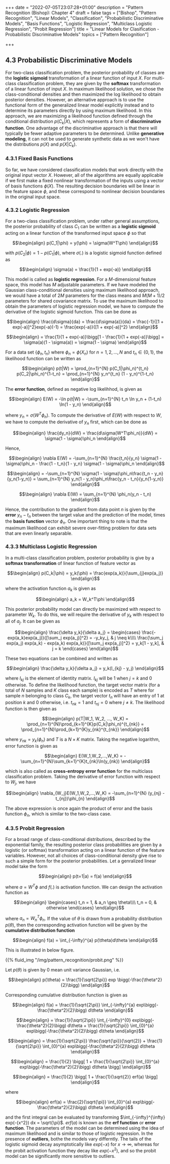 +++
date = "2022-07-05T23:07:28+01:00"
description = "Pattern Recognition (Bishop): Chapter 4"
draft = false
tags = ["Bishop", "Pattern Recognition", "Linear Models", "Classification", "Probabilistic Discriminative Models", "Basis Functions", "Logistic Regression", "Multiclass Logistic Regression", "Probit Regression"]
title = "Linear Models for Clasification - Probabilistic Discriminative Models"
topics = ["Pattern Recognition"]

+++

## 4.3 Probabilistic Discriminative Models

For two-class classification problem, the posterior probability of classes are the <b>logistic sigmoid</b> transformation of a linear function of input $X$. For multi-class classification problem, they are given by the <b>softmax</b> transformation of a linear function of input $X$. In maximum likelihood solution, we chose the class-conditional densities and then maximized the log likelihood to obtain posterior densities. However, an alternative approach is to use the functional form of the generalized linear model explicitly instead and to determine its parameters directly by using maximum
likelihood. In this approach, we are maximizing a likelihood function defined through the conditional distribution $p(C_k|X)$, which represents a form of <b>discriminative function</b>. One advantage of the discriminative approach is that there will typically be fewer adaptive parameters to be determined. Unlike <b>generative modeling</b>, it can not be used to generate synthetic data as we won't have the distributions $p(X)$ and $p(X|C_k)$. 

### 4.3.1 Fixed Basis Functions

So far, we have considered classification models that work directly with the original input vector $X$. However, all of the algorithms are equally applicable if we first make a fixed nonlinear transformation of the inputs using a vector of basis functions $\phi(X)$. The resulting decision boundaries will be linear in the feature space $\phi$, and these correspond to nonlinear decision boundaries in the original input space.

### 4.3.2 Logistic Regression

For a two-class classification problem, under rather general assumptions, the posterior probability of class $C_1$ can be written as a <b>logistic sigmoid</b> acting on a linear function of the transformed input space $\phi$ so that

$$\begin{align}
p(C_1|\phi) = y(\phi) = \sigma(W^T\phi)
\end{align}$$

with $p(C_2|\phi) = 1 - p(C_1|\phi)$, where $\sigma(.)$ is a logistic sigmoid function defined as

$$\begin{align}
\sigma(a) = \frac{1}{1 + exp(-a)}
\end{align}$$

This model is called as <b>logistic regression</b>. For a $M$-dimensional feature space, this model has $M$ adjustable parameters. If we have modeled the Gaussian class-conditional densities using maximum likelihood approach, we would have a total of $2M$ parameters for the class means and $M(M+1)/2$ parameters for shared covariance matrix. To use the maximum likelihood to obtain the parameters of logistic regression model, we have to compute the derivative of the logistic sigmoid function. This can be done as

$$\begin{align}
\frac{d\sigma}{da} = \frac{d\sigma(a)}{da} = \frac{-1}{[1 + exp(-a)]^2}exp(-a)(-1) = \frac{exp(-a)}{[1 + exp(-a)]^2} 
\end{align}$$

$$\begin{align}
= \frac{1}{1 + exp(-a)}\bigg[1 - \frac{1}{1 + exp(-a)}\bigg] = \sigma(a)(1 - \sigma(a)) = \sigma(1 - \sigma)
\end{align}$$

For a data set $\{\phi_n, t_n\}$ where $\phi_n = \phi(X_n)$ for $n=1,2,...,N$ and $t_n \in \{0,1\}$, the likelihood function can be written as

$$\begin{align}
p(t|W) = \prod_{n=1}^{N} p(C_1|\phi_n)^{t_n} p(C_2|\phi_n)^{1-t_n} = \prod_{n=1}^{N} y_n^{t_n} (1 - y_n)^{1-t_n}
\end{align}$$

The <b>error function</b>, defined as negative log likelihhod, is given as

$$\begin{align}
E(W) = -\ln p(t|W) = -\sum_{n=1}^{N} t_n \ln y_n + (1-t_n) \ln(1 - y_n)
\end{align}$$

where $y_n = \sigma(W^T\phi_n)$. To compute the derivative of $E(W)$ with respect to $W$, we have to compute the derivative of $y_n$ first, which can be done as

$$\begin{align}
\frac{dy_n}{dW} = \frac{d\sigma(W^T\phi_n)}{dW} = \sigma(1 - \sigma)\phi_n
\end{align}$$

Hence,

$$\begin{align}
\nabla E(W) = -\sum_{n=1}^{N} \frac{t_n}{y_n} \sigma(1 - \sigma)\phi_n - \frac{1 - t_n}{1 - y_n} \sigma(1 - \sigma)\phi_n
\end{align}$$

$$\begin{align}
= -\sum_{n=1}^{N} \sigma(1 - \sigma)\phi_n\frac{t_n - y_n}{y_n(1-y_n)} = \sum_{n=1}^{N} y_n(1 - y_n)\phi_n\frac{y_n - t_n}{y_n(1-y_n)}
\end{align}$$

$$\begin{align}
\nabla E(W) = \sum_{n=1}^{N} \phi_n(y_n - t_n)
\end{align}$$

Hence, the contribution to the gradient from data point $n$ is given by the <b>error</b> $y_n - t_n$ between the target value and the prediction of the model, times the <b>basis function</b> vector $\phi_n$. One important thing to note is that the maximum likelihood can exhibit severe over-fitting problem for data sets that are even linearly separable.

### 4.3.3 Multiclass Logistic Regression

In a multi-class classification problem, posterior probability is give by a <b>softmax transformation</b> of linear function of feature vector as

$$\begin{align}
p(C_k|\phi) = y_k(\phi) = \frac{exp(a_k)}{\sum_{j}exp(a_j)}
\end{align}$$

where the activation function $a_k$ is given as

$$\begin{align}
a_k = W_k^T\phi
\end{align}$$

This posterior probability model can directly be maximized with respect to parameter $W_k$. To do this, we will require the derivative of $y_k$ with respect to all of $a_j$. It can be given as 

$$\begin{align}
\frac{\delta y_k}{\delta a_j} = 
\begin{cases}
    \frac{-exp(a_k)exp(a_j)}{[\sum_j exp(a_j)]^2} = -y_ky_j, & j \neq k\\\\
    \frac{\sum_j exp(a_j) exp(a_k) - exp(a_k) exp(a_k)}{[\sum_j exp(a_j)]^2} = y_k[1 - y_k], & j = k
\end{cases}
\end{align}$$


These two equations can be combined and written as 

$$\begin{align}
\frac{\delta y_k}{\delta a_j} = y_k(I_{kj} - y_j)
\end{align}$$

where $I_{kj}$ is the element of identity matrix. $I_{kj}$ will be $1$ when $j=k$ and $0$ otherwise. To define the likelihood function, the target vector matrix (for a total of $N$ samples and $K$ class each sample) is encoded as $T$ where for sample $n$ belonging to class $C_k$, the target vector $t_n$ will have an entry of $1$ at position $k$ and $0$ otherwise, i.e. $t_{nk} = 1$ and $t_{nj} = 0$ where $j \neq k$. The likelihood function is then given as

$$\begin{align}
p(T|W_1, W_2, ..., W_K) = \prod_{n=1}^{N}\prod_{k=1}^{K}p(C_k|\phi_n)^{t_{nk}} = \prod_{n=1}^{N}\prod_{k=1}^{K}y_{nk}^{t_{nk}}
\end{align}$$

where $y_{nk} = y_k(\phi_n)$ and $T$ is a $N \times K$ matrix. Taking the negative logarithm, error function is given as

$$\begin{align}
E(W_1,W_2,...,W_K) = -\sum_{n=1}^{N}\sum_{k=1}^{K}t_{nk}\ln(y_{nk})
\end{align}$$

which is also called as <b>cross-entropy error function</b> for the multiclass classification problem. Taking the derivative of error function with respect to $W_j$, we have

$$\begin{align}
\nabla_{W_j}E(W_1,W_2,...,W_K) = -\sum_{n=1}^{N} (y_{nj} - t_{nj})\phi_{n}
\end{align}$$

The above expression is once again the product of error and the basis function $\phi_{n}$, which is similar to the two-class case.

### 4.3.5 Probit Regression

For a broad range of class-conditional distributions, described by the exponential family, the resulting posterior class probabilities are given by a logistic (or softmax) transformation acting on a linear function of the feature variables. However, not all choices of class-conditional density give rise to such a simple form for the posterior probabilities. Let a genralized linear model take the form

$$\begin{align}
p(t=1|a) = f(a)
\end{align}$$

where $a=W^T\phi$ and $f(.)$ is activation function. We can design the activation function as

$$\begin{align}
\begin{cases}
    t_n = 1, & a_n \geq \theta\\\\
    t_n = 0, & otherwise
\end{cases}
\end{align}$$

where $a_n = W^T_{n}\phi_n$. If the value of $\theta$ is drawn from a probability distribution $p(\theta)$, then the corresponding activation function will be given by the <b>cumulative distribution function</b>

$$\begin{align}
f(a) = \int_{-\infty}^{a} p(\theta)d\theta
\end{align}$$

This is illustrated in below figure.

{{% fluid_img "/img/pattern_recognition/probit.png" %}}

Let $p(\theta)$ is given by $0$ mean unit variance Gaussian, i.e.

$$\begin{align}
p(\theta) = \frac{1}{\sqrt{2\pi}} exp \bigg(-\frac{\theta^2}{2}\bigg)
\end{align}$$

Corresponding cumulative distribution function is given as

$$\begin{align}
f(a) = \frac{1}{\sqrt{2\pi}} \int_{-\infty}^{a} exp\bigg(-\frac{\theta^2}{2}\bigg) d\theta
\end{align}$$

$$\begin{align}
= \frac{1}{\sqrt{2\pi}} \int_{-\infty}^{0} exp\bigg(-\frac{\theta^2}{2}\bigg) d\theta + \frac{1}{\sqrt{2\pi}} \int_{0}^{a} exp\bigg(-\frac{\theta^2}{2}\bigg) d\theta
\end{align}$$

$$\begin{align}
= \frac{1}{\sqrt{2\pi}} \frac{\sqrt{\pi}}{\sqrt{2}} + \frac{1}{\sqrt{2\pi}} \int_{0}^{a} exp\bigg(-\frac{\theta^2}{2}\bigg) d\theta
\end{align}$$

$$\begin{align}
= \frac{1}{2} \bigg[ 1 + \frac{1}{\sqrt{2\pi}} \int_{0}^{a} exp\bigg(-\frac{\theta^2}{2}\bigg) d\theta \bigg]
\end{align}$$

$$\begin{align}
= \frac{1}{2} \bigg[ 1 + \frac{1}{\sqrt{2}} erf(a) \bigg]
\end{align}$$

where 

$$\begin{align}
erf(a) =  \frac{2}{\sqrt{\pi}} \int_{0}^{a} exp\bigg(-\frac{\theta^2}{2}\bigg) d\theta
\end{align}$$

and the first integral can be evaluated by transforming $\int_{-\infty}^{\infty} exp(-{x^2}) dx = \sqrt{\pi}$. $erf(a)$ is known as the <b>erf function</b> or <b>error function</b>. The parameters of the model can be determined using the idea of maximum likelihood and is similar to those of logistic regression. In the presence of <b>outliers</b>, bothe the models vary differntly. The tails of the logistic sigmoid decay asymptotically like $exp(−x)$ for $x \to \infty$, whereas for the probit activation function they decay like $exp(−x^2)$, and so the probit model can be significantly more sensitive to outliers.